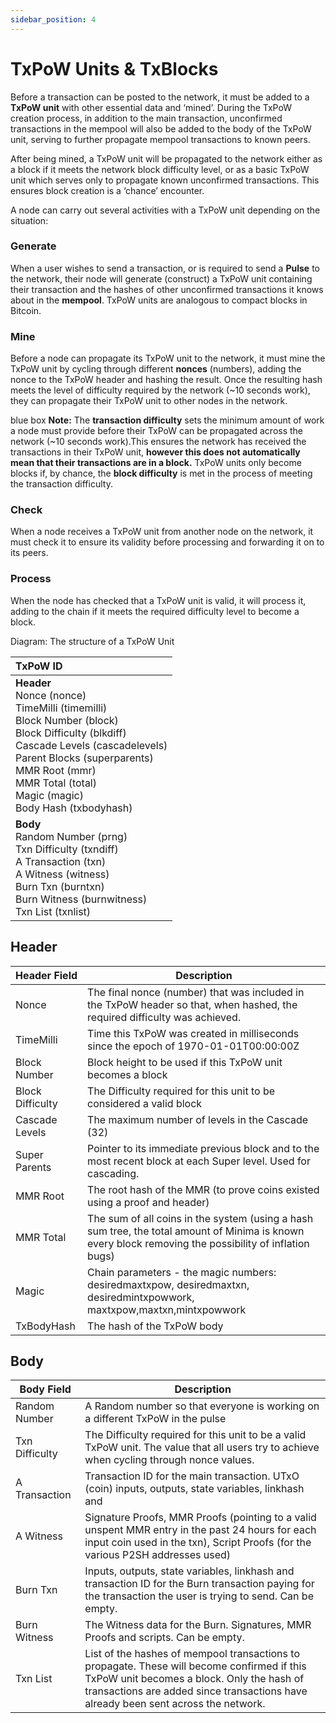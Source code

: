 ```yaml
---
sidebar_position: 4
---
```


# TxPoW Units & TxBlocks

Before a transaction can be posted to the network, it must be added to a **TxPoW unit** with other essential data and ‘mined’.
During the TxPoW creation process, in addition to the main transaction, unconfirmed transactions in the mempool will also be added to the body of the TxPoW unit, serving to further propagate mempool transactions to known peers.

After being mined, a TxPoW unit will be propagated to the network either as a block if it meets the network block difficulty level, or as a basic TxPoW unit which serves only to propagate known unconfirmed transactions. This ensures block creation is a ‘chance’ encounter.

A node can carry out several activities with a TxPoW unit depending on the situation:
### Generate
When a user wishes to send a transaction, or is required to send a **Pulse** to the network, their node will generate (construct) a TxPoW unit containing their transaction and the hashes of other unconfirmed transactions it knows about in the **mempool**. TxPoW units are analogous to compact blocks in Bitcoin.
### Mine 
Before a node can propagate its TxPoW unit to the network, it must mine the TxPoW unit by cycling through different **nonces** (numbers), adding the nonce to the TxPoW header and hashing the result. Once the resulting hash meets the level of difficulty required by the network (~10 seconds work), they can propagate their TxPoW unit to other nodes in the network. 

blue box
**Note:** The **transaction difficulty** sets the minimum amount of work a node must provide before their TxPoW can be propagated across the network (~10 seconds work).This ensures the network has received the transactions in their TxPoW unit, **however this does not automatically mean that their transactions are in a block.** 
TxPoW units only become blocks if, by chance, the **block difficulty** is met in the process of meeting the transaction difficulty. 
### Check 
When a node receives a TxPoW unit from another node on the network, it must check it to ensure its validity before processing and forwarding it on to its peers.
### Process
When the node has checked that a TxPoW unit is valid, it will process it, adding to the chain if it meets the required difficulty level to become a block.

Diagram: The structure of a TxPoW Unit

| TxPoW ID |
| :------------ |
| **Header**<br />Nonce (nonce)<br />TimeMilli (timemilli)<br />Block Number (block)<br />Block Difficulty (blkdiff)<br />Cascade Levels (cascadelevels)<br />Parent Blocks  (superparents)<br />MMR Root (mmr)<br />MMR Total (total)<br />Magic (magic)<br />Body Hash (txbodyhash) | 
| **Body**<br />Random Number (prng)<br />Txn Difficulty (txndiff)<br />A Transaction (txn)<br />A Witness (witness)<br />Burn Txn (burntxn)<br />Burn Witness (burnwitness)<br />Txn List (txnlist) |


## Header

|      Header Field    | Description | 
| -------------------- | -------------------- |
| Nonce | The final nonce (number) that was included in the TxPoW header so that, when hashed, the required difficulty was achieved. 
| TimeMilli | Time this TxPoW was created in milliseconds since the epoch of 1970-01-01T00:00:00Z |
| Block Number | Block height to be used if this TxPoW unit becomes a block |
| Block Difficulty | The Difficulty required for this unit to be considered a valid block |
| Cascade Levels | The maximum number of levels in the Cascade (32) |
| Super Parents | Pointer to its immediate previous block and to the most recent block at each Super level. Used for cascading. |
| MMR Root | The root hash of the MMR (to prove coins existed using a proof and header) |
| MMR Total | The sum of all coins in the system (using a hash sum tree, the total amount of Minima is known every block removing the possibility of inflation bugs) |
| Magic | Chain parameters - the magic numbers: desiredmaxtxpow, desiredmaxtxn, desiredmintxpowwork, maxtxpow,maxtxn,mintxpowwork |
| TxBodyHash | The hash of the TxPoW body |


## Body

| Body Field | Description |
| -------------------- | -------------------- |
| Random Number | A Random number so that everyone is working on a different TxPoW in the pulse | 
| Txn Difficulty | The Difficulty required for this unit to be a valid TxPoW unit. The value that all users try to achieve when cycling through nonce values. |
| A Transaction | Transaction ID for the main transaction. UTxO (coin) inputs, outputs, state variables, linkhash and |
| A Witness | Signature Proofs, MMR Proofs (pointing to a valid unspent MMR entry in the past 24 hours for each input coin used in the txn), Script Proofs (for the various P2SH addresses used) |
| Burn Txn | Inputs, outputs, state variables, linkhash and transaction ID for the Burn transaction paying for the transaction the user is trying to send. Can be empty. |
| Burn Witness | The Witness data for the Burn. Signatures, MMR Proofs and scripts. Can be empty. |
| Txn List | List of the hashes of mempool transactions to propagate. These will become confirmed if this TxPoW unit becomes a block. Only the hash of transactions are added since transactions have already been sent across the network. |

